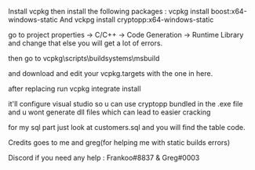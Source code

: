 


Install vcpkg then install the following packages : 
vcpkg install boost:x64-windows-static  And
vckpg install cryptopp:x64-windows-static

go to project properties -> C/C++ -> Code Generation -> Runtime Library and change that else you will get 
a lot of errors.

then go to 
vcpkg\scripts\buildsystems\msbuild

and download and edit your vcpkg.targets with the one in here.

after replacing run vcpkg integrate install

it'll configure visual studio so u can use cryptopp bundled in the .exe file
and u wont generate dll files which can lead to easier cracking

for my sql part just look at customers.sql and you will find 
the table code.


Credits goes to me and greg(for helping me with static builds errors)

Discord if you need any help : Frankoo#8837 & Greg#0003
